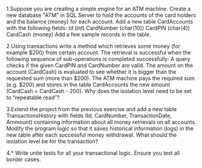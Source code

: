 1.Suppose you are creating a simple engine for an ATM machine. Create a new database "ATM" in SQL Server to hold the accounts of the card holders and the balance (money) for each account. Add a new table CardAccounts with the following fields: 
	Id (int)
	CardNumber (char(10))
	CardPIN (char(4))
	CardCash (money)
Add a few sample records in the table.

2.Using transactions write a method which retrieves some money (for example $200) from certain account. The retrieval is successful when the following sequence of sub-operations is completed successfully:
A query checks if the given CardPIN and CardNumber are valid.
The amount on the account (CardCash) is evaluated to see whether it is bigger than the requested sum (more than $200).
The ATM machine pays the required sum (e.g. $200) and stores in the table CardAccounts the new amount (CardCash = CardCash - 200).
Why does the isolation level need to be set to “repeatable read”?

3.Extend the project from the previous exercise and add a new table TransactionsHistory with fields (Id, CardNumber, TransactionDate, Ammount) containing information about all money retrievals on all accounts.
Modify the program logic so that it saves historical information (logs) in the new table after each successful money withdrawal.
What should the isolation level be for the transaction?

4.* Write unite tests for all your transactional logic. Ensure you test all border cases.
